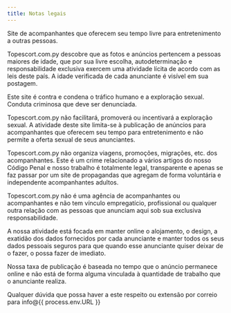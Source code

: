 ```yaml
---
title: Notas legais
---
```

Site de acompanhantes que oferecem seu tempo livre para entretenimento a outras pessoas.

Topescort.com.py descobre que as fotos e anúncios pertencem a pessoas maiores de idade, que por sua livre escolha, autodeterminação e responsabilidade exclusiva exercem uma atividade lícita de acordo com as leis deste país. A idade verificada de cada anunciante é visível em sua postagem.

Este site é contra e condena o tráfico humano e a exploração sexual. Conduta criminosa que deve ser denunciada.

Topescort.com.py não facilitará, promoverá ou incentivará a exploração sexual. A atividade deste site limita-se à publicação de anúncios para acompanhantes que oferecem seu tempo para entretenimento e não permite a oferta sexual de seus anunciantes.

Topescort.com.py não organiza viagens, promoções, migrações, etc. dos acompanhantes. Este é um crime relacionado a vários artigos do nosso Código Penal e nosso trabalho é totalmente legal, transparente e apenas se faz passar por um site de propagandas que agregam de forma voluntária e independente acompanhantes adultos.

Topescort.com.py não é uma agência de acompanhantes ou acompanhantes e não tem vínculo empregatício, profissional ou qualquer outra relação com as pessoas que anunciam aqui sob sua exclusiva responsabilidade.

A nossa atividade está focada em manter online o alojamento, o design, a exatidão dos dados fornecidos por cada anunciante e manter todos os seus dados pessoais seguros para que quando esse anunciante quiser deixar de o fazer, o possa fazer de imediato.

Nossa taxa de publicação é baseada no tempo que o anúncio permanece online e não está de forma alguma vinculada à quantidade de trabalho que o anunciante realiza.

Qualquer dúvida que possa haver a este respeito ou extensão por correio para info@{{ process.env.URL }}